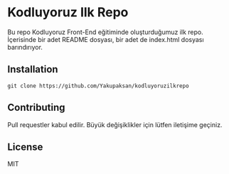 # Kodluyoruz Ilk Repo
<p>Bu repo Kodluyoruz Front-End eğitiminde oluşturduğumuz ilk repo. İçerisinde bir adet README dosyası, bir adet de index.html dosyası barındırıyor. </p>

## Installation

```
git clone https://github.com/Yakupaksan/kodluyoruzilkrepo
```

## Contributing 
<p>Pull requestler kabul edilir. Büyük değişiklikler için lütfen iletişime geçiniz. </p>

## License

MIT
